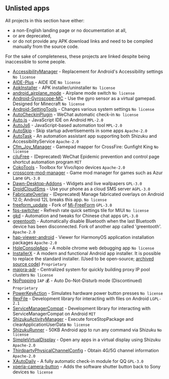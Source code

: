 ## Unlisted apps

All projects in this section have either:

* a non-English landing page or no documentation at all,
* or are deprecated,
* or do not provide any APK download links and need to be compiled manually from the source code.

For the sake of completeness, these projects are linked despite being inaccessible to some people.

* [AccessibilityManager](https://github.com/WuDi-ZhanShen/AccessibilityManager) - Replacement for Android's Accessibility settings `No license`
* [AIDE-Plus](https://github.com/AndroidIDE-CN/AIDE-Plus) - AIDE IDE `No license`
* [ApkInstaller](https://github.com/Tokyonth/ApkInstaller) - APK installer/uninstaller `No license`
* [android_airplane_mode](https://github.com/lalakii/android_airplane_mode) - Airplane mode switch `No license`
* [Android-Gyroscope-MC](https://github.com/WuDi-ZhanShen/Android-Gyroscope-MC) - Use the gyro sensor as a virtual gamepad. Designed for Minecraft `No license`
* [Android-SettingTools](https://github.com/MagicianGuo/Android-SettingTools) - Changes various system settings `No license`
* [AutoCheckinPlugin](https://github.com/MartinKayJr/AutoCheckinPlugin) - WeChat automatic check-in `No license`
* [Auto.js](https://github.com/TonyJiangWJ/Auto.js) - JavaScript IDE on Android `MPL-2.0`
* [AutoJs6](https://github.com/SuperMonster003/AutoJs6) - JavaScript-based automation tool `MPL-2.0`
* [AutoSkip](https://github.com/xjunz/AutoSkip) - Skip startup advertisements in some apps `Apache-2.0`
* [AutoTask](https://github.com/xjunz/AutoTask) - An automation assistant app supporting both Shizuku and AccessibilityService `Apache-2.0`
* [Cfm_Joy_Manager](https://github.com/rlin1538/Cfm_Joy_Manager) - Gamepad mapper for CrossFire: Gunfight King `No license`
* [cjluFree](https://github.com/zxy19/cjluFree) - (Deprecated) WeChat Epidemic prevention and control page shortcut automation program `MIT`
* [CokoTools](https://github.com/Yorick-Ryu/CokoTools) - Toolbox for Vivo/Iqoo devices `Apache-2.0`
* [crosscore-mod-manager](https://github.com/laoxinH/crosscore-mod-manager) - Game mod manager for games such as Azur Lane `GPL-3.0`
* [Dawn-Desktop-Addons](https://github.com/Dawncraft/Dawn-Desktop-Addons) - Widgets and live wallpapers `GPL-3.0`
* [DroidCloudSms](https://github.com/xfl12345/DroidCloudSms) - Use your phone as a cloud SMS server `AGPL-3.0`
* [FabricateOverlay](https://github.com/zacharee/FabricateOverlay) - (Deprecated) Manage fabricated overlays on Android 12.0; Android 12L breaks this app. `No license`
* [freeform_update](https://github.com/eswd04/freeform_update) - Fork of [Mi-FreeForm](https://github.com/sunshine0523/Mi-FreeForm) `GPL-3.0`
* [fps-switcher](https://github.com/AlphaBoom/fps_switcher) - Refresh rate quick settings tile for MIUI `No license`
* [gkd](https://github.com/gkd-kit/gkd) - Automation and tweaks for Chinese chat apps `GPL-3.0`
* [greentooth](https://github.com/qwerty12/greentooth) - Automatically disable Bluetooth when the last Bluetooth device has been disconnected. Fork of another app called 'greentooth'. `Apache-2.0`
* [hap-viewer-android](https://github.com/westinyang/hap-viewer-android) - Viewer for HarmonyOS application installation packages `Apache-2.0`
* [HoleConsoleApp](https://github.com/zmide/HoleConsoleApp) - A mobile chrome web debugging app `No license`
* [InstallerX](https://t.me/InstallerX) - A modern and functional Android app installer. It is possible to replace the standard installer. (Used to be open-source; [archived source code](https://github.com/drogga/InstallerX)) `Proprietary`
* [majora-adr](https://github.com/yint-tech/majora-adr) - Centralized system for quickly building proxy IP pool clusters `No license`
* [NoPopping](https://appteka.store/app/d9fr99475) `IAP` 💰 - Auto Do-Not-Disturb mode (Discontinued) `Proprietary`
* [PowerKeyAction](https://github.com/ryuunoakaihitomi/PowerKeyAction) - Simulates hardware power button presses `No license`
* [RexFile](https://github.com/Ruyomi/RexFile) - Development library for interacting with files on Android `LGPL-2.1`
* [ServiceManagerCompat](https://github.com/SanmerApps/ServiceManagerCompat) - Development library for interacting with ServiceManagerCompat on Android `MIT`
* [ShizukuActivityManager](https://github.com/kzaemrio/ShizukuActivityManager) - Execute forceStopPackage and clearApplicationUserData `No license`
* [ShizukuRunner](https://github.com/WuDi-ZhanShen/ShizukuRunner) - 50KB Android app to run any command via Shizuku `No license`
* [SimpleVirtualDisplay](https://github.com/kangrio/SimpleVirtualDisplay/tree/main) - Open any apps in a virtual display using Shizuku  `Apache-2.0`
* [ThirdpartyPhysicalChannelConfig](https://github.com/takusan23/ThirdpartyPhysicalChannelConfig) - Obtain 4G/5G channel information `Apache-2.0`
* [XAutoDaily](https://github.com/LuckyPray/XAutoDaily) - A fully automatic check-in module for QQ `GPL-3.0`
* [xperia-camera-button](https://github.com/aaronkh/xperia-camera-button) - Adds the software shutter button back to Sony devices `No license`
 
